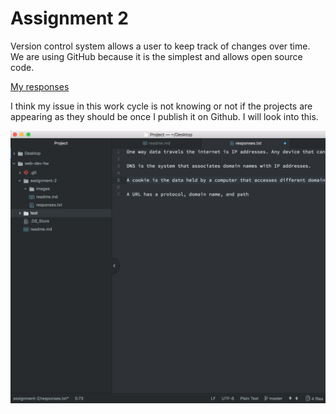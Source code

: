 # Assignment 2

Version control system allows a user to keep track of changes over time. We are using GitHub because it is the simplest and allows open source code.

[My responses](./responses.txt)

I think my issue in this work cycle is not knowing or not if the projects are appearing as they should be once I publish it on Github. I will look into this.

![My screenshot](./images/screenshot.png)
